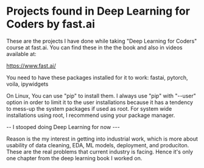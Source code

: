 # Projects found in Deep Learning for Coders by fast.ai 

These are the projects I have done while taking "Deep Learning for Coders" course at fast.ai. You can find these in the the book and also in videos available at:

https://www.fast.ai/


You need to have these packages installed for it to work:  fastai, pytorch, voila, ipywidgets

On Linux, You can use "pip" to install them. I always use "pip" with "--user" option in order to limit it to the user installations because it has a tendency to mess-up the system packages if used as root. For system wide installations using root, I recommend using your package manager.


-- I stooped doing Deep Learning for now ---

Reason is the my interest in getting into industrial work, which is more about usability of data cleaning, EDA, ML models, deployment, and produciton. These are the real problems that current industry is facing. Hence it's only one chapter from the deep learning book I worked on.
